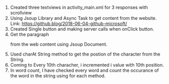 1. Created three textviews in activity_main.xml for 3 responses with scrollview
2. Using Jsoup Library and Async Task to get content from the website.
  Link: https://github.blog/2018-06-04-github-microsoft/
3. Created Single button and making server calls when onClick button.
4. Get the paragraph <P> from the web content using Jsoup Document.
5. Used charAt String method to get the postion of the character from the String.
6. Coming to Every 10th characher, i incremented i value with 10th position.
7. In word count, I have checked every word and count the occurance of the word in the string using for each method.
